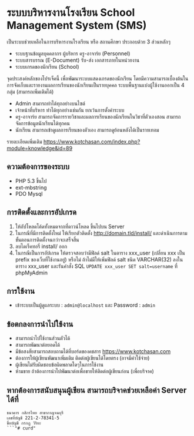 # ระบบบริหารงานโรงเรียน School Management System (SMS)
เป็นระบบช่วยเหลือในการบริหารงานโรงเรียน หรือ สถานศึกษา ประกอบด้วย 3 ส่วนหลักๆ
* ระบบฐานข้อมูลบุคคลากร ผู้บริหาร ครู-อาจาร์ย (Personnel)
* ระบบสารบรรณ (E-Document) รับ-ส่ง เอกสารภายในหน่วยงาน
* ระบบเกรดของนักเรียน (School)

จุดประสงค์หลักของโปรเจ็คนี้ เพื่อพัฒนาระบบแสดงเกรดของนักเรียน โดยมีความสามารถเบื้องต้นในการจัดเก็บและรายงานผลการเรียนของนักเรียนเป็นรายบุคคล ระบบพื้นฐานแบ่งผู้ใช้งานออกเป็น 4 กลุ่ม (สามารถเพิ่มเติมได้)
* Admin สามารถทำได้ทุกอย่างบนไซต์
* เจ้าหน้าที่บริหาร ทำได้ทุกอย่างเช่นกัน ยกเว้นการตั้งค่าระบบ
* ครู-อาจาร์ย สามารถจัดการรายวิชาและผลการเรียนของนักเรียนในวิชาที่ตัวเองสอน สามารถจัดการข้อมูลนักเรียนได้ทุกคน
* นักเรียน สามารถเข้าดูผลการเรียนของตัวเอง สามารถดูย้อนหลังได้เป็นรายเทอม

รายละเอียดเพิ่มเติม https://www.kotchasan.com/index.php?module=knowledge&id=89

## ความต้องการของระบบ
* PHP 5.3 ขึ้นไป
* ext-mbstring
* PDO Mysql

## การติดตั้งและการอัปเกรด
1. ให้อัปโหลดโค้ดทั้งหมดจากที่ดาวน์โหลด ขึ้นไปบน Server
2. ในกรณีที่มีการติดตั้งใหม่ ให้เรียกตัวติดตั้ง http://domain.tld/install/ และดำเนินการตามขั้นตอนการติดตั้งจนกว่าจะเสร็จสิ้น
3. ลบไดเร็คทอรี่ install/ ออก
4. ในกรณีเป็นการอัปเกรด ให้ตรวจสอบว่ามีฟิลด์ salt ในตาราง xxx_user (เปลี่ยน xxx เป็น prefix ของเว็บที่ใช้งานอยู่)  หรือไม่ ถ้าไม่มีให้เพิ่มฟิลด์ salt ชนิด VARCHAR(32) ลงในตาราง xxx_user และรันคำสั่ง SQL ```UPDATE xxx_user SET salt=username``` ที่ phpMyAdmin

## การใช้งาน
* เข้าระบบเป็นผู้ดูแลระบบ : ```admin@localhost``` และ Password : ```admin```

## ข้อตกลงการนำไปใช้งาน
* สามารถนำไปใช้งานส่วนตัวได้
* สามารถพัฒนาต่อยอดได้
* มีข้อสงสัยสามารถสอบถามได้ที่บอร์ดของคชสาร https://www.kotchasan.com
* ต้องการให้ผู้เขียนพัฒนาเพิ่มเติม ติดต่อผู้เขียนได้โดยตรง (อาจมีค่าใช้จ่าย)
* ผู้เขียนไม่รับผิดชอบข้อผิดพลาดใดๆในการใช้งาน
* ห้ามขาย ถ้าต้องการนำไปพัฒนาต่อเพื่อขายให้ติดต่อผู้เขียนก่อน (เพื่อบริจาค)

## หากต้องการสนับสนุนผู้เขียน สามารถบริจาคช่วยเหลือค่า Server ได้ที่
```
ธนาคาร กสิกรไทย สาขากาญจนบุรี
เลขที่บัญชี 221-2-78341-5
ชื่อบัญชี กรกฎ วิริยะ
```"# curd" 
